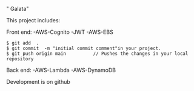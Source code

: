 " Galata" 

This project includes:

Front end:
-AWS-Cognito
-JWT
-AWS-EBS
```
$ git add  . 
$ git commit  -m "initial commit comment"in your project.
$ git push origin main          // Pushes the changes in your local repository
```

Back end:
-AWS-Lambda
-AWS-DynamoDB

Development is on github


